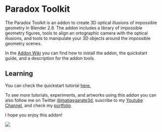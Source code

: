 
# Paradox Toolkit
The Paradox Toolkit is an addon to create 3D optical illusions of impossible geometry in Blender 2.8. 
The addon includes a library of impossible geometry figures, tools to align an ortographic camera with the optical illusions, and tools to manipulate your 3D objects around the impossible geometry scenes.

In the [Addon Wiki](https://github.com/matgarate/Blender_ParadoxToolkit/wiki/) you can find how to install the addon, the quickstart guide, and a description for the addon tools.

## Learning
You can check the quickstart tutorial [here.](https://youtu.be/tf6iKm49Eyk)

To see more tutorials, experiments, and artworks using this addon you can also follow me on Twitter [@matiasgarate3d](https://twitter.com/matiasgarate3d), suscribe to my [Youtube Channel](https://www.youtube.com/channel/UCctucQL4rpmhF3HywLiPzMA), and check my [portfolio](https://www.behance.net/matiasgarate3d).



I hope you enjoy this addon!

![](https://raw.githubusercontent.com/wiki/matgarate/Blender_ParadoxToolkit/img_sample/Library.png)


